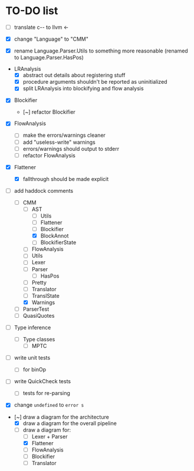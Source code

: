 # TO-DO list

- [ ] translate c-- to llvm <-

- [x] change "Language" to "CMM"

- [x] rename Language.Parser.Utils to something more reasonable (renamed to Language.Parser.HasPos)

- LRAnalysis
  - [x] abstract out details about registering stuff
  - [x] procedure arguments shouldn't be reported as uninitialized
  - [x] split LRAnalysis into blockifying and flow analysis

- [x] Blockifier
  - [~] refactor Blockifier

- [x] FlowAnalysis
  - [ ] make the errors/warnings cleaner
  - [ ] add "useless-write" warnings
  - [ ] errors/warnings should output to stderr
  - [ ] refactor FlowAnalysis

- [x] Flattener
  - [x] fallthrough should be made explicit

- [ ] add haddock comments
  - [ ] CMM
    - [ ] AST
      - [ ] Utils
      - [ ] Flattener
      - [ ] Blockifier
      - [x] BlockAnnot
      - [ ] BlockifierState
    - [ ] FlowAnalysis
    - [ ] Utils
    - [ ] Lexer
    - [ ] Parser
      - [ ] HasPos
    - [ ] Pretty
    - [ ] Translator
    - [ ] TranslState
    - [x] Warnings

  - [ ] ParserTest
  - [ ] QuasiQuotes

- [ ] Type inference
  - [ ] Type classes
    - [ ] MPTC

- [ ] write unit tests
  - [ ] for binOp

- [ ] write QuickCheck tests
  - [ ] tests for re-parsing

- [x] change `undefined` to `error s`

- [~] draw a diagram for the architecture
  - [x] draw a diagram for the overall pipeline
  - [ ] draw a diagram for:
    - [ ] Lexer + Parser
    - [x] Flattener
    - [ ] FlowAnalysis
    - [ ] Blockifier
    - [ ] Translator
